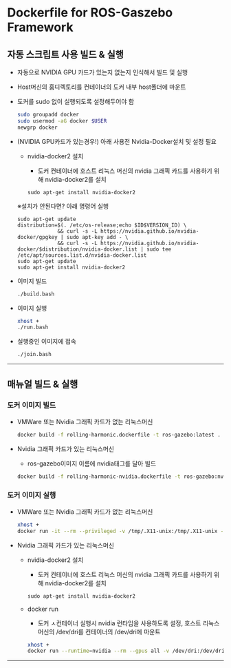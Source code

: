 # Dockerfile for ROS-Gaszebo Framework

## 자동 스크립트 사용 빌드 & 실행

- 자동으로 NVIDIA GPU 카드가 있는지 없는지 인식해서 빌드 및 실행
- Host머신의 홈디렉토리를 컨테이너의 도커 내부 host폴더에 마운트

- 도커를 sudo 없이 실행되도록 설정해두어야 함
  
  ```bash
  sudo groupadd docker
  sudo usermod -aG docker $USER
  newgrp docker
  ```

- (NVIDIA GPU카드가 있는경우!) 아래 사용전 Nvidia-Docker설치 및 설정 필요
  - nvidia-docker2 설치
    - 도커 컨테이너에 호스트 리눅스 머신의 nvidia 그래픽 카드를 사용하기 위해 nvidia-docker2를 설치
  
    ```
    sudo apt-get install nvidia-docker2
    ```
  ※설치가 안된다면?
  아래 명령어 실행
    
    ```
    sudo apt-get update
    distribution=$(. /etc/os-release;echo $ID$VERSION_ID) \
                 && curl -s -L https://nvidia.github.io/nvidia-docker/gpgkey | sudo apt-key add - \
                 && curl -s -L https://nvidia.github.io/nvidia-docker/$distribution/nvidia-docker.list | sudo tee /etc/apt/sources.list.d/nvidia-docker.list
    sudo apt-get update
    sudo apt-get install nvidia-docker2
    ```
- 이미지 빌드
  
  ```bash
  ./build.bash
  ```

- 이미지 실행
  
  ```bash
  xhost +
  ./run.bash
  ```

- 실행중인 이미지에 접속
  
  ```bash
  ./join.bash
  ```

---

## 매뉴얼 빌드 & 실행

### 도커 이미지 빌드
- VMWare 또는 Nvidia 그래픽 카드가 없는 리눅스머신
  
  ```bash
  docker build -f rolling-harmonic.dockerfile -t ros-gazebo:latest .
  ```

- Nvidia 그래픽 카드가 있는 리눅스머신
  - ros-gazebo이미지 이름에 nvidia태그를 달아 빌드
  
  ```bash
  docker build -f rolling-harmonic-nvidia.dockerfile -t ros-gazebo:nvidia .
  ```

### 도커 이미지 실행
- VMWare 또는 Nvidia 그래픽 카드가 없는 리눅스머신
  
  ```bash
  xhost +
  docker run -it --rm --privileged -v /tmp/.X11-unix:/tmp/.X11-unix -e DISPLAY -v ~/:/home/ioes-docker/host ros-gazebo:latest
  ```

- Nvidia 그래픽 카드가 있는 리눅스머신
  - nvidia-docker2 설치
    - 도커 컨테이너에 호스트 리눅스 머신의 nvidia 그래픽 카드를 사용하기 위해 nvidia-docker2를 설치
  
    ```
    sudo apt-get install nvidia-docker2
    ```
  - docker run
    - 도커 ㅅ컨테이너 실행시 nvidia 런타임을 사용하도록 설정, 호스트 리눅스 머신의 /dev/dri를 컨테이너의 /dev/dri에 마운트
  
    ```bash
    xhost +
    docker run --runtime=nvidia --rm --gpus all -v /dev/dri:/dev/dri -it --privileged -v /tmp/.X11-unix:/tmp/.X11-unix -e DISPLAY -v ~/:/home/ioes-docker/host -v "/etc/localtime:/etc/localtime:ro" -e QT_X11_NO_MITSHM=1 --security-opt seccomp=unconfined ros-gazebo:latest
    ```

---


